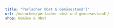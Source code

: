 ```yaml
---
title: "Perlacher Obst & Gemüsestand'l"
url: /muenchen/perlacher-obst-und-gemuesestandl/
shop: Gemüse & Obst
---
```

